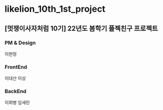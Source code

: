 # likelion_10th_1st_project
## [멋쟁이사자처럼 10기] 22년도 봄학기 플젝친구 프로젝트

### PM & Design
이현정

### FrontEnd
이대산
이상

### BackEnd
이희병
임세민
